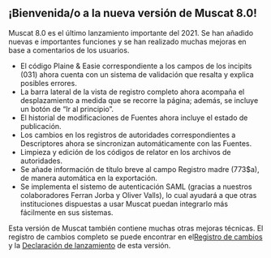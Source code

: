 ## ¡Bienvenida/o a la nueva versión de Muscat 8.0!
Muscat 8.0 es el último lanzamiento importante del 2021. Se han añadido nuevas e importantes funciones y se han realizado muchas mejoras en base a comentarios de los usuarios.

* El código Plaine & Easie correspondiente a los campos de los incipits (031) ahora cuenta con un sistema de validación que resalta y explica posibles errores. 
* La barra lateral de la vista de registro completo ahora acompaña el desplazamiento a medida que se recorre la página; además, se incluye un botón de “Ir al principio”.
* El historial de modificaciones de Fuentes ahora incluye el estado de publicación.
* Los cambios en los registros de autoridades correspondientes a Descriptores ahora se sincronizan automáticamente con las Fuentes.
* Limpieza y edición de los códigos de relator en los archivos de autoridades.
* Se añade información de título breve al campo Registro madre (773$a), de manera automática en la exportación.
* Se implementa el sistemo de autenticación SAML (gracias a nuestros colaboradores Ferran Jorba y Oliver Valls), lo cual ayudará a que otras instituciones dispuestas a usar Muscat puedan integrarlo más fácilmente en sus sistemas.

Esta versión de Muscat también contiene muchas otras mejoras técnicas. El registro de cambios completo se puede encontrar en el[Registro de cambios](https://github.com/rism-ch/muscat/blob/master/CHANGELOG) y la [Declaración de lanzamiento](https://github.com/rism-digital/muscat/releases/tag/v8.0) de esta versión.